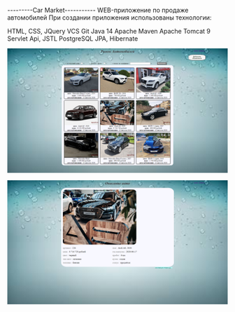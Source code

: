 ---------Car Market-----------
WEB-приложение по продаже автомобилей
При создании приложения использованы технологии:

HTML, CSS, JQuery
VCS Git
Java 14
Apache Maven
Apache Tomcat 9
Servlet Api, JSTL
PostgreSQL
JPA, Hibernate

![Image alt](https://github.com/IgorNoroc/car_market/raw/master/src/main/webapp/img/WelcomListCarStore.png)

![Image alt](https://github.com/IgorNoroc/car_market/raw/master/src/main/webapp/img/DescriptionCarStore.png)

